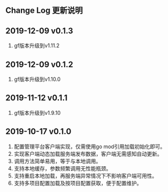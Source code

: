 Change Log 更新说明
------------------------------
## 2019-12-09 v0.1.3
1. gf版本升级到v1.11.2

## 2019-12-09 v0.1.2
1. gf版本升级到v1.10.0

## 2019-11-12 v0.1.1
1. gf版本升级到v1.9.10

## 2019-10-17 v0.1.0
1. 配置管理平台客户端实现，仅需使用go mod引用加载初始化即可。
2. 实现客户端动态加载服务端发布数据，客户端无需感知自动更新。
3. 调用方法简单易用，等于与本地调用。
4. 支持本地缓存，参数频繁调用无性能瓶颈。
5. 支持重启本地加载，再服务端异常情况下不影响客户端可用性。
6. 支持多项目配置加载及按项目配置获取，便于配置维护。